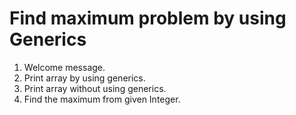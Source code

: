 # Find maximum problem by using Generics
1) Welcome message.
2) Print array by using generics.
3) Print array without using generics.
4) Find the maximum from given Integer.